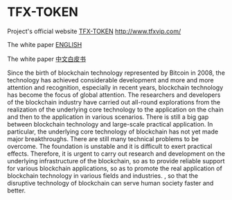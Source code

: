 # TFX-TOKEN

Project's official website   [TFX-TOKEN](http://www.tfxvip.com/)    http://www.tfxvip.com/  

The white paper [ENGLISH](https://github.com/TFX-DAO/TFX-TOKEN/blob/main/doc/TFX%20white%20paper(English).pdf)  

The white paper [中文白皮书](https://github.com/TFX-DAO/TFX-TOKEN/blob/main/doc/TFX%E5%8C%BA%E5%9D%97%E9%93%BE%E5%BA%94%E7%94%A8%E5%B9%B3%E5%8F%B0%E7%99%BD%E7%9A%AE%E4%B9%A6(%E4%B8%AD%E6%96%87%E7%89%88).pdf)

Since the birth of blockchain technology represented by Bitcoin in 2008, the technology has achieved considerable development and more and more attention and recognition, especially in recent years, blockchain technology has become the focus of global attention. The researchers and developers of the blockchain industry have carried out all-round explorations from the realization of the underlying core technology to the application on the chain and then to the application in various scenarios. There is still a big gap between blockchain technology and large-scale practical application. In particular, the underlying core technology of blockchain has not yet made major breakthroughs. There are still many technical problems to be overcome. The foundation is unstable and it is difficult to exert practical effects. Therefore, it is urgent to carry out research and development on the underlying infrastructure of the blockchain, so as to provide reliable support for various blockchain applications, so as to promote the real application of blockchain technology in various fields and industries. , so that the disruptive technology of blockchain can serve human society faster and better.


